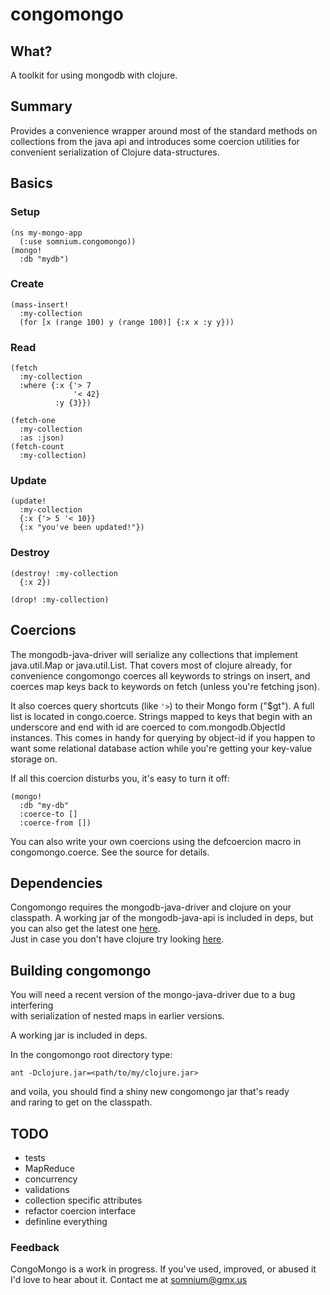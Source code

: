 congomongo
===========

What?
------
A toolkit for using mongodb with clojure.

Summary
---------
Provides a convenience wrapper around most of the standard methods on 
collections from the java api and introduces some coercion utilities 
for convenient serialization of Clojure data-structures.

Basics
--------

### Setup

    (ns my-mongo-app  
      (:use somnium.congomongo))  
    (mongo!  
      :db "mydb")  

### Create

    (mass-insert!  
      :my-collection
      (for [x (range 100) y (range 100)] {:x x :y y}))

### Read

    (fetch
      :my-collection
      :where {:x {'> 7  
                  '< 42}
              :y {3}})

    (fetch-one
      :my-collection
      :as :json)
    (fetch-count
      :my-collection)

### Update

    (update!
      :my-collection
      {:x {'> 5 '< 10}}
      {:x "you've been updated!"})

### Destroy

    (destroy! :my-collection
      {:x 2})

    (drop! :my-collection)

Coercions
---------

  The mongodb-java-driver will serialize any collections that
implement java.util.Map or java.util.List. That covers most
of clojure already, for convenience congomongo coerces all keywords
to strings on insert, and coerces map keys back to keywords
on fetch (unless you're fetching json).

  It also coerces query shortcuts (like `'>`) to their Mongo form
("$gt"). A full list is located in congo.coerce.
  Strings mapped to keys that begin with an underscore and end with id
are coerced to com.mongodb.ObjectId instances. This comes in handy for
querying by object-id if you happen to want some relational database action while you're getting your key-value storage on.

  If all this coercion disturbs you, it's easy to turn it off:

    (mongo!
      :db "my-db"
      :coerce-to []
      :coerce-from [])

  You can also write your own coercions using the defcoercion macro in
congomongo.coerce. See the source for details.
   
Dependencies
------------

Congomongo requires the mongodb-java-driver and clojure on your classpath.
A working jar of the mongodb-java-api is included in deps, but you can
also get the latest one [here](http://www.github.com/mongodb/mongo-java-driver).   
Just in case you don't have clojure try looking [here](http://www.github.com/richhickey/clojure).

Building congomongo
-------

You will need a recent version of the mongo-java-driver due to a bug interfering  
with serialization of nested maps in earlier versions. 

A working jar is included in deps.

In the congomongo root directory type:

    ant -Dclojure.jar=<path/to/my/clojure.jar>

and voila, you should find a shiny new congomongo jar that's ready   
and raring to get on the classpath.

TODO
----

* tests
* MapReduce
* concurrency
* validations
* collection specific attributes
* refactor coercion interface
* definline everything

### Feedback

CongoMongo is a work in progress. If you've used, improved, 
or abused it I'd love to hear about it. Contact me at somnium@gmx.us
